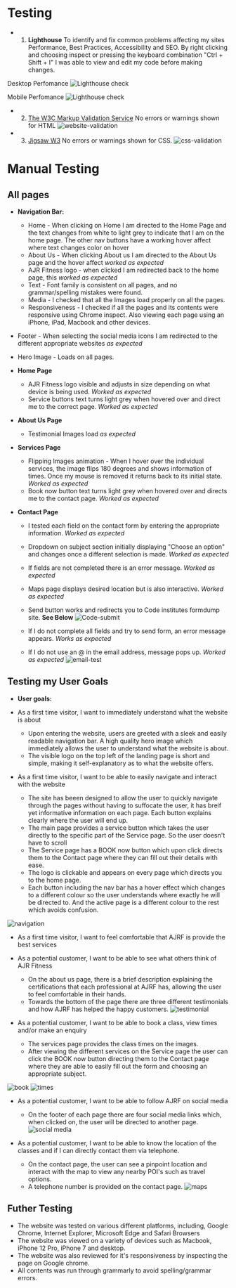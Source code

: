 # Testing

* 1. __Lighthouse__
 To identify and fix common problems affecting my sites Performance, Best Practices, Accessibility and SEO. By right clicking and choosing inspect or
pressing the keyboard combination "Ctrl + Shift + I" I was able to view and edit my code before making changes.


Desktop Perfomance
![Lighthouse check](https://user-images.githubusercontent.com/79915855/120713597-0f9f6e80-c4ba-11eb-8285-e4ab3ba4100c.jpg)


Mobile Perfomance
![Lighthouse check](https://user-images.githubusercontent.com/79915855/120713597-0f9f6e80-c4ba-11eb-8285-e4ab3ba4100c.jpg)


* 2. <a href="https://validator.w3.org/">The W3C Markup Validation Service</a>
No errors or warnings shown for HTML
![website-validation](https://user-images.githubusercontent.com/79915855/120714080-a79d5800-c4ba-11eb-81ba-f74081b6d543.jpg)



* 3. <a href="https://jigsaw.w3.org/css-validator/">Jigsaw W3</a>
No errors or warnings shown for CSS.
![css-validation](https://user-images.githubusercontent.com/79915855/120714411-111d6680-c4bb-11eb-8eff-d100bd69921a.jpg)

# Manual Testing

## All pages

* __Navigation Bar:__
    * Home - When clicking on Home I am directed to the Home Page and the text changes from white to light grey to indicate that I am on the home page. The other nav buttons
    have a working hover affect where text changes color on hover
    * About Us - When clicking About us I am directed to the About Us page and the hover affect _worked as expected_
    * AJR Fitness logo - when clicked I am redirected back to the home page, this _worked as expected_
    * Text - Font family is consistent on all pages, and no grammar/spelling mistakes were found.
    * Media - I checked that all the Images load properly on all the pages. 
    * Responsiveness - I checked if all the pages and its contents were responsive using Chrome inspect. Also viewing each page using an iPhone, iPad, Macbook and other devices. 
* Footer - When selecting the social media icons I am redirected to the different appropriate websites _as expected_
* Hero Image - Loads on all pages.

* __Home Page__
    * AJR Fitness logo visible and adjusts in size depending on what device is being used. _Worked as expected_
    * Service buttons text turns light grey when hovered over and direct me to the correct page. _Worked as expected_

* __About Us Page__
    * Testimonial Images load _as expected_

* __Services Page__
    * Flipping Images animation - When I hover over the individual services, the image flips 180 degrees and shows information of times. Once my mouse is removed it returns back to its initial state. _Worked as expected_
    * Book now button text turns light grey when hovered over and directs me to the contact page. _Worked as expected_

* __Contact Page__
    * I tested each field on the contact form by entering the appropriate information. _Worked as expected_
    * Dropdown on subject section initially displaying "Choose an option" and changes once a different selection is made. _Worked as expected_ 
    * If fields are not completed there is an error message. _Worked as expected_
    * Maps page displays desired location but is also interactive. _Worked as expected_
    * Send button works and redirects you to Code institutes formdump site. __See Below__
![Code-submit](https://user-images.githubusercontent.com/79915855/120714669-66f20e80-c4bb-11eb-854f-4f2f3b6925cd.jpg)


    * If I do not complete all fields and try to send form, an error message appears. _Works as expected_
    * If I do not use an @ in the email address, message pops up. _Worked as expected_
![email-test](https://user-images.githubusercontent.com/79915855/120714737-80935600-c4bb-11eb-8fcd-4a4ed45c86ec.jpg)

## Testing my User Goals

* __User goals:__

* As a first time visitor, I want to immediately understand what the website is about
    * Upon entering the website, users are greeted with a sleek and easily readable navigation bar. A high quality hero image which immediately allows the user to understand what the website is about. 
    * The visible logo on the top left of the landing page is short and simple, making it self-explanatory as to what the website offers.

* As a first time visitor, I want to be able to easily navigate and interact with the website
    * The site has beeen designed to allow the user to quickly navigate through the pages without having to suffocate the user, it has breif yet informative information on each page. Each button explains clearly where the user will end up. 
    * The main page provides a service button which takes the user directly to the specific part of the Service page. So the user doesn't have to scroll
    * The Service page has a BOOK now button which upon click directs them to the Contact page where they can fill out their details with ease. 
    * The logo is clickable and appears on every page which directs you to the home page.
    * Each button including the nav bar has a hover effect which changes to a different colour so the user understands where exactly he will be directed to. And the active page is a different colour to the rest which avoids confusion.

![navigation](https://user-images.githubusercontent.com/79915855/120714797-9a349d80-c4bb-11eb-89b4-fa1f3de2c29f.jpg)

* As a first time visitor, I want to feel comfortable that AJRF is provide the best services 
* As a potential customer, I want to be able to see what others think of AJR Fitness
    * On the about us page, there is a brief description explaining the certifications that each professional at AJRF has, allowing the user to feel comfortable in their hands.
    * Towards the bottom of the page there are three different testimonials and how AJRF has helped the happy customers.
    ![testimonial](https://user-images.githubusercontent.com/79915855/120714827-a3be0580-c4bb-11eb-8ac1-a792b15bc051.jpg)


* As a potential customer, I want to be able to book a class, view times and/or make an enquiry
    * The services page provides the class times on the images.
    * After viewing the different services on the Service page the user can click the BOOK now button directing them to the Contact page where they are able to easily fill out the form and choosing an appropriate subject. 

![book](https://user-images.githubusercontent.com/79915855/120714842-aa4c7d00-c4bb-11eb-8e8f-74c052289244.jpg)
![times](https://user-images.githubusercontent.com/79915855/120714866-b33d4e80-c4bb-11eb-9816-5be61cd9e8d0.jpg)


* As a potential customer, I want to be able to follow AJRF on social media
    * On the footer of each page there are four social media links which, when clicked on, the user will be directed to another page.
![social media](https://user-images.githubusercontent.com/79915855/120714887-b9332f80-c4bb-11eb-91e8-df41f2a70dfe.jpg)

* As a potential customer, I want to be able to know the location of the classes and if I can directly contact them via telephone.
    * On the contact page, the user can see a pinpoint location and interact with the map to view any nearby POI's such as travel options.
    * A telephone number is provided on the contact page.
![maps](https://user-images.githubusercontent.com/79915855/120714906-bf291080-c4bb-11eb-9b7d-940176e32cd6.jpg)

## Futher Testing

* The website was tested on various different platforms, including, Google Chrome, Internet Explorer, Microsoft Edge and Safari Browsers
* The website was viewed on a variety of devices such as Macbook, iPhone 12 Pro, iPhone 7 and desktop.
* The website was also reviewed for it's responsiveness by inspecting the page on Google chrome.
* All contents was run through grammarly to avoid spelling/grammar errors.



